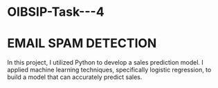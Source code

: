 # OIBSIP-Task---4

# EMAIL SPAM DETECTION

In this project, I utilized Python to develop a sales prediction model.
I applied machine learning techniques, specifically logistic regression, to build a model that can accurately predict sales.
